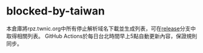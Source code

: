 # blocked-by-taiwan
本倉庫將rpz.twnic.org中所有停止解析域名下載並生成列表，可在[release](https://github.com/rootmelo92118/blocked-by-taiwan/tree/release)分支中取得相關列表。
GitHub Actions於每日台北時間早上5點自動更新內容，保證規則同步。
